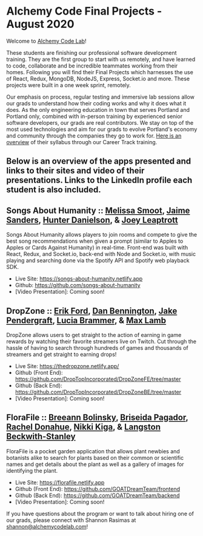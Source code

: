 # Alchemy Code Final Projects - August 2020

Welcome to [Alchemy Code Lab](https://www.alchemycodelab.com)! 

These students are finishing our professional software development training. They are the first group to start with us remotely, and have learned to code, collaborate and be incredible teammates working from their homes. Following you will find their Final Projects which harnesses the use of React, Redux, MongoDB, NodeJS, Express, Socket.io and more. These projects were built in a one week sprint, remotely.

Our emphasis on process, regular testing and immersive lab sessions allow our grads to understand how their coding works and why it does what it does. As the only engineering education in town that serves Portland and Portland only, combined with in-person training by experienced senior software developers, our grads are real contributors. We stay on top of the most used technologies and aim for our grads to evolve Portland's economy and community through the companies they go to work for. [Here is an overview](https://docs.google.com/document/d/1RVKZ4wzOLJn5OeIE-94riRoJGLpwLRG1SuBdGY7sedg/edit?usp=sharing) of their syllabus through our Career Track training.  

## Below is an overview of the apps presented and links to their sites and video of their presentations. Links to the LinkedIn profile each student is also included.

## Songs About Humanity :: [Melissa Smoot](https://smoot.dog/), [Jaime Sanders](https://www.linkedin.com/in/jaimelyn/), [Hunter Danielson](https://hdanielson.com/), & [Joey Leaptrott](https://www.linkedin.com/in/joey-leaptrott/) 

Songs About Humanity allows players to join rooms and compete to give the best song recommendations when given a prompt (similar to Apples to Apples or Cards Against Humanity) in real-time. Front-end was built with React, Redux, and Socket.io, back-end with Node and Socket.io, with music playing and searching done via the Spotify API and Spotify web playback SDK.

- Live Site: https://songs-about-humanity.netlify.app
- Github: https://github.com/songs-about-humanity
- [Video Presentation]: Coming soon!

## DropZone :: [Erik Ford](https://www.linkedin.com/in/erik-ford-business/), [Dan Bennington](https://www.linkedin.com/in/dan-bennington/), [Jake Pendergraft](https://www.linkedin.com/in/jake-pendergraft/), [Lucia Brammer](https://lucia-brammer.com/), & [Max Lamb](https://www.linkedin.com/in/max-lamb/)
  
DropZone allows users to get straight to the action of earning in game rewards by watching their favorite streamers live on Twitch. Cut through the hassle of having to search through hundreds of games and thousands of streamers and get straight to earning drops!

- Live Site: https://thedropzone.netlify.app/
- Github (Front End): https://github.com/DropTopIncorporated/DropZoneFE/tree/master
- Github (Back End): https://github.com/DropTopIncorporated/DropZoneBE/tree/master
- [Video Presentation]: Coming soon!

## FloraFile :: [Breeann Bolinsky](https://www.linkedin.com/in/breeannbolinsky/), [Briseida Pagador](https://briseida-pagador.com/), [Rachel Donahue](https://www.linkedin.com/in/rachelmdonahue/), [Nikki Kiga](https://www.linkedin.com/in/nikkikiga), & [Langston Beckwith-Stanley](https://www.linkedin.com/in/langston-beckwith-stanley/)

FloraFile is a pocket garden application that allows plant newbies and botanists alike to search for plants based on their common or scientific names and get details about the plant as well as a gallery of images for identifying the plant.

- Live Site: https://florafile.netlify.app 
- Github (Front End): https://github.com/GOATDreamTeam/frontend
- Github (Back End): https://github.com/GOATDreamTeam/backend 
- [Video Presentation]: Coming soon!
  

If you have questions about the program or want to talk about hiring one of our grads, please connect with Shannon Rasimas at shannon@alchemycodelab.com!
